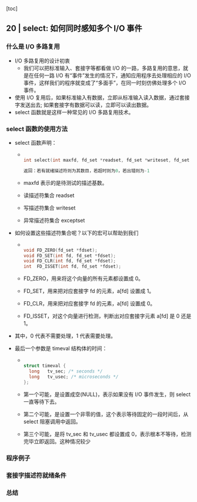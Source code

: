 [toc]

## 20 | select: 如何同时感知多个 I/O 事件

### 什么是 I/O 多路复用

-   I/O 多路复用的设计初衷
    -   我们可以把标准输入、套接字等都看做 I/O 的一路，多路复用的意思，就是在任何一路 I/O 有“事件”发生的情况下，通知应用程序去处理相应的 I/O 事件，这样我们的程序就变成了“多面手”，在同一时刻仿佛处理多个 I/O 事件。
-   使用 I/O 复用后，如果标准输入有数据，立即从标准输入读入数据，通过套接字发送出去; 如果套接字有数据可以读，立即可以读出数据。
-   select 函数就是这样一种常见的 I/O 多路复用技术。

### select 函数的使用方法

-   select 函数声明：

    -   ```C
        
        int select(int maxfd, fd_set *readset, fd_set *writeset, fd_set *exceptset, const struct timeval *timeout);
        
        返回：若有就绪描述符则为其数目，若超时则为0，若出错则为-1
        ```

    -   maxfd 表示的是待测试的描述基数。

    -   读描述符集合 readset

    -   写描述符集合 writeset

    -   异常描述符集合 exceptset

-   如何设置这些描述符集合呢？以下的宏可以帮助到我们

    -   ```C
        
        void FD_ZERO(fd_set *fdset);　　　　　　
        void FD_SET(int fd, fd_set *fdset);　　
        void FD_CLR(int fd, fd_set *fdset);　　　
        int  FD_ISSET(int fd, fd_set *fdset);
        ```

    -   FD_ZERO，用来将这个向量的所有元素都设置成 0。

    -   FD_SET，用来把对应套接字 fd 的元素，a[fd] 设置成 1。

    -   FD_CLR，用来把对应套接字 fd 的元素，a[fd] 设置成 0。

    -   FD_ISSET，对这个向量进行检测，判断出对应套接字元素 a[fd] 是 0 还是 1。

-   其中，0 代表不需要处理，1 代表需要处理。

-   最后一个参数是 timeval 结构体的时间：

    -   ```C
        
        struct timeval {
          long   tv_sec; /* seconds */
          long   tv_usec; /* microseconds */
        };
        ```

    -   第一个可能，是设置成空(NULL)，表示如果没有 I/O 事件发生，则 select 一直等待下去。

    -   第二个可能，是设置一个非零的值，这个表示等待固定的一段时间后，从 select 阻塞调用中返回。

    -   第三个可能，是将 tv_sec 和 tv_usec 都设置成 0，表示根本不等待，检测完毕立即返回。这种情况较少

### 程序例子

### 套接字描述符就绪条件

### 总结

